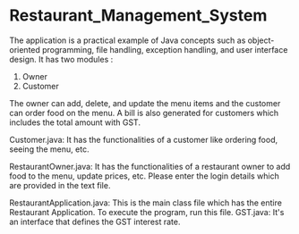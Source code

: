 # Restaurant_Management_System
The application is a practical example of Java concepts such as object-oriented programming, file handling, exception handling, and user interface design.
It has two modules :
1) Owner
2) Customer

The owner can add, delete, and update the menu items and the customer can order food on the menu. 
A bill is also generated for customers which includes the total amount with GST.

Customer.java: It has the functionalities of a customer like ordering food, seeing the menu, etc.

RestaurantOwner.java: It has the functionalities of a restaurant owner to add food to the menu, update prices, etc.
Please enter the login details which are provided in the text file.

RestaurantApplication.java: This is the main class file which has the entire Restaurant Application. To execute the program, run this file.
GST.java: It's an interface that defines the GST interest rate.

